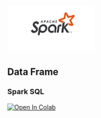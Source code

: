 <img src="spark.png" alt="drawing" width="200"/>

## Data Frame

### Spark SQL


<a target="_blank" href="https://colab.research.google.com/github/antonioGoncalves64/pyspark/blob/main/LabDataFrameSparkSQL.ipynb">
  <img src="https://colab.research.google.com/assets/colab-badge.svg" alt="Open In Colab"/>
</a>
